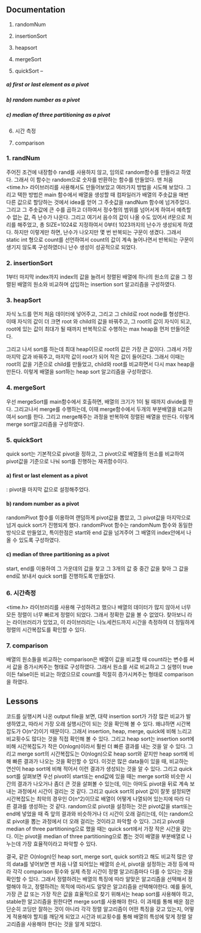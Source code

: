 ## Documentation

 1.   randomNum

 2.   insertionSort

 3.   heapsort

 4.   mergeSort

 5.   quickSort – 
   ##### a) first or last element as a pivot  
   ##### b) random number as a pivot    
   ##### c) median of three partitioning as a pivot

 6.   시간 측정

 7.   comparison

 

 

 

 

 

 

 

 

 

 

 

 

 

 

### 1. randNum

주어진 조건에 내장함수 rand를 사용하지 않고, 임의로 random함수를 만들라고 하였다. 그래서 이 함수는 random으로 숫자를 반환하는 함수를 만들었다. 맨 처음 <time.h> 라이브러리를 사용해서도 만들어보았고 여러가지 방법을 시도해 보았다. 그리고 택한 방법은 main 함수에서 배열을 생성할 때 컴파일러가 배열의 주솟값을 매번 다른 값으로 할당하는 것에서 idea를 얻어 그 주솟값을 randNum 함수에 넘겨주었다. 그리고 그 주솟값에 큰 수를 곱하고 더하여서 정수형의 범위를 넘어서게 하여서 예측할 수 없는 값, 즉 난수가 나온다. 그리고 여기서 음수의 값이 나올 수도 있어서 if문으로 처리를 해주었고, 총 SIZE=1024로 지정하여서 0부터 1023까지의 난수가 생성되게 하였다. 하지만 이렇게만 하면, 난수가 나오지만 몇 번 반복되는 구문이 생겼다. 그래서 static int 형으로 count를 선언하여서 count의 값이 계속 늘어나면서 반복되는 구문이 생기지 않도록 구성하였더니 난수 생성이 성공적으로 되었다.



### 2. insertionSort

1부터 마지막 index까지 index의 값을 늘려서 정렬된 배열에 하나의 원소의 값을 그 정렬된 배열의 원소와 비교하며 삽입하는 insertion sort 알고리즘을 구성하였다. 

 

### 3. heapSort

 자식 노드를 먼저 처음 데이터에 넣어주고, 그리고 그 child로 root node를 형성한다. 이때 자식의 값이 더 크면 root 와 child의 값을 바꿔주고, 그 root의 값이 자식이 되고, root에 있는 값이 최대가 될 때까지 반복적으로 수행하는 max heap을 먼저 만들어준다. 

 그리고 나서 sort를 하는데 최대 heap이므로 root의 값은 가장 큰 값이다. 그래서 가장 마지막 값과 바꿔주고, 마지막 값이 root가 되어 작은 값이 들어갔다. 그래서 이때는 root의 값을 기준으로 child를 만들었고, child와 root를 비교하면서 다시 max heap을 만든다. 이렇게 배열을 sort하는 heap sort 알고리즘을 구성하였다.



### 4. mergeSort

 우선 mergeSort를 main함수에서 호출하면, 배열의 크기가 1이 될 때까지 divide를 한다. 그리고나서 merge를 수행하는데, 이때 merge함수에서 두개의 부분배열을 비교하여서 sort를 한다. 그리고 merge해주는 과정을 반복하여 정렬된 배열을 만든다. 이렇게 merge sort알고리즘을 구성하였다.

 

### 5. quickSort

 quick sort는 기본적으로 pivot을 정하고, 그 pivot으로 배열들의 원소를 비교하여 pivot값을 기준으로 나눠 sort를 진행하는 재귀함수이다. 

#### a)  first or last element as a pivot

: pivot을 마지막 값으로 설정해주었다. 



#### b)  random number as a pivot

randomPivot 함수를 이용하여 랜덤하게 pivot값을 뽑았고, 그 pivot값을 마지막으로 넘겨 quick sort가 진행되게 했다. randomPivot 함수는 randomNum 함수와 동일한 방식으로 만들었고, 특이한점은 start와 end 값을 넘겨주어 그 배열의 index안에서 나올 수 있도록 구성하였다.



#### c)  median of three partitioning as a pivot

start, end를 이용하여 그 가운데의 값을 찾고 그 3개의 값 중 중간 값을 찾아 그 값을 end로 보내서 quick sort를 진행하도록 만들었다.



### 6. 시간측정

<time.h> 라이브러리를 사용해 구성하려고 했으나 배열의 데이터가 많지 않아서 너무 모든 정렬이 너무 빠르게 정렬이 되었다. 그래서 정확한 값을 볼 수 없었다. 찾아보니 <chrono>라는 라이브러리가 있었고, 이 라이브러리는 나노세컨드까지 시간을 측정하여 더 정밀하게 정렬의 시간복잡도를 확인할 수 있다.



### 7. comparison

배열의 원소들을 비교하는 comparison은 배열이 값을 비교할 때 count라는 변수를 써서 값을 증가시켜주는 형태로 구성하였다. 그래서 원소를 서로 비교하고 그 실행이 true이든 false이든 비교는 하였으므로 count를 적절히 증가시켜주는 형태로 comparison을 하였다.

 

 



## Lessons

코드를 실행시켜 나온 output file을 보면, 대략 insertion sort가 가장 많은 비교가 발생하였고, 따라서 가장 오래 실행시간이 되는 것을 확인해 볼 수 있다. 왜냐하면 시간복잡도가 O(n^2)이기 때문이다. 그래서 insertion, heap, merge, quick에 비해 느리고 비교횟수도 많다는 것을 직접 확인해 볼 수 있다. 그리고 heap sort는 insertion sort에 비해 시간복잡도가 작은 O(nlogn)이라서 훨씬 더 빠른 결과를 내는 것을 알 수 있다. 그리고 merge sort의 시간복잡도는 O(nlogn)으로 heap sort와 같지만 heap sort에 비해 빠른 결과가 나오는 것을 확인할 수 있다. 이것은 많은 data들이 있을 때, 비교하는 연산이 heap sort에 비해 적어서 이런 결과가 생성되는 것을 알 수 있다. 그리고 quick sort를 살펴보면 우선 pivot이 start또는 end값에 있을 때는 merge sort와 비슷한 시간의 결과가 나오거나 좀더 큰 것을 살펴볼 수 있는데, 이는 아마도 pivot을 뒤로 계속 보내는 과정에서 시간이 걸리는 것 같다. 그리고 quick sort의 pivot 값이 잘못 설정되면 시간복잡도는 최악의 경우인 O(n^2)이므로 배열이 어떻게 나열되어 있는지에 따라 다른 결과를 생성하는 것 같다. random으로 pivot을 설정하는 것은 pivot값을 start또는 end에 넣었을 때 즉 앞의 결과와 비슷하거나 더 시간이 오래 걸리는데, 이는 random으로 pivot을 뽑는 과정에서 더 오래 걸리는 것이라고 파악할 수 있다. 그리고 pivot을 median of three partitioning으로 했을 때는 quick sort에서 가장 작은 시간을 갖는다. 이는 pivot을 median of three partitioning으로 뽑는 것이 배열을 부분배열로 나누는데 가장 효율적이라고 파악할 수 있다. 

 결국, 같은 O(nlogn)인 heap sort, merge sort, quick sort라고 해도 비교적 많은 양의 data를 넣어보면 맨 처음 나열 되어있는 배열의 순서, pivot을 설정하는 과정 등에 따라 각각 comparison 횟수와 실제 측정 시간이 정렬 알고리즘마다 다를 수 있다는 것을 확인할 수 있다. 그래서 정렬하려는 배열의 특징에 따라 알맞은 알고리즘을 선택해서 정렬해야 하고, 정렬하려는 목적에 따라서도 알맞은 알고리즘을 선택해야한다. 예를 들어, 가장 큰 값 또는 가장 작은 값을 효율적으로 찾기 위해서는 heap sort를 사용해야 하고, stable한 알고리즘을 원한다면 merge sort를 사용해야 한다. 이 과제를 통해 배운 점은 단순히 코딩만 잘하는 것이 아니라 각각 정렬 알고리즘이 어떤 특징을 갖고 있는지, 어떻게 적용해야 할지를 깨닫게 되었고 시간과 비교횟수를 통해 배열의 특성에 맞게 정렬 알고리즘을 사용해야 한다는 것을 알게 되었다.

